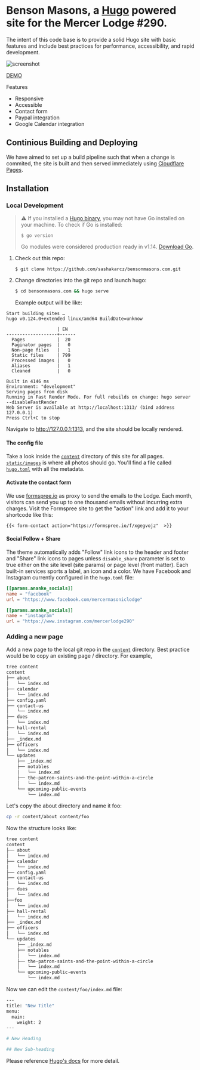 # Benson Masons, a [Hugo](https://gohugo.io/) powered site for the Mercer Lodge #290.

The intent of this code base is to provide a solid Hugo site with basic features and include best practices for performance, accessibility, and rapid development.

![screenshot]()

[DEMO](https://dev.bensonmasons.com/)

Features

- Responsive
- Accessible
- Contact form
- Paypal integration
- Google Calendar integration


## Continious Building and Deploying

We have aimed to set up a build pipeline such that when a change is commited, the site is built and then served immediately using [Cloudflare Pages](https://pages.cloudflare.com/).

## Installation

### Local Development

> ⚠️ If you installed a [Hugo binary](https://gohugo.io/getting-started/installing/#binary-cross-platform), you may not have Go installed on your machine. To check if Go is installed:
> ```
> $ go version
> ```
>  Go modules were considered production ready in v1.14. [Download Go](https://golang.org/dl/).

1. Check out this repo:

   ```
   $ git clone https://github.com/sashakarcz/bensonmasons.com.git
   ```

1. Change directories into the git repo and launch hugo:

   ```bash
   $ cd bensonmasons.com && hugo serve
   ```
   Example output will be like:

```shell
Start building sites … 
hugo v0.124.0+extended linux/amd64 BuildDate=unknow

                   | EN   
-------------------+------
  Pages            |  20  
  Paginator pages  |   0  
  Non-page files   |   1  
  Static files     | 799  
  Processed images |   0  
  Aliases          |   1  
  Cleaned          |   0  

Built in 4146 ms
Environment: "development"
Serving pages from disk
Running in Fast Render Mode. For full rebuilds on change: hugo server --disableFastRender
Web Server is available at http://localhost:1313/ (bind address 127.0.0.1) 
Press Ctrl+C to stop

```

Navigate to http://127.0.0.1:1313, and the site should be locally rendered.


#### The config file

Take a look inside the [`content`](https://github.com/sashakarcz/bensonmasons.com/tree/main/content/) directory of this site for all pages. [`static/images`](https://github.com/sashakarcz/bensonmasons.com/tree/main/static/images) is where all photos should go. You'll find a file called [`hugo.toml`](https://github.com/sashakarcz/bensonmasons.com/blob/main/hugo.toml) with all the metadata.

#### Activate the contact form

We use [formspree.io](//formspree.io/) as proxy to send the emails to the Lodge. Each month, visitors can send you up to one thousand emails without incurring extra charges. Visit the Formspree site to get the "action" link and add it to your shortcode like this:

```
{{< form-contact action="https://formspree.io/f/xgegvojz"  >}}
```

#### Social Follow + Share

The theme automatically adds "Follow" link icons to the header and footer and "Share" link icons to pages unless `disable_share` parameter is set to true either on the site level (site params) or page level (front matter). Each built-in services sports a label, an icon and a color. We have Facebook and Instagram currently configured in the `hugo.toml` file:

```toml
[[params.ananke_socials]]
name = "facebook"
url = "https://www.facebook.com/mercermasoniclodge"

[[params.ananke_socials]]
name = "instagram"
url = "https://www.instagram.com/mercerlodge290"
```

### Adding a new page
Add a new page to the local git repo in the [`content`](https://github.com/sashakarcz/bensonmasons.com/tree/main/content/) directory. Best practice would be to copy an existing page / directory. For example,

```bash
tree content
content
├── about
│   └── index.md
├── calendar
│   └── index.md
├── config.yaml
├── contact-us
│   └── index.md
├── dues
│   └── index.md
├── hall-rental
│   └── index.md
├── _index.md
├── officers
│   └── index.md
└── updates
    ├── _index.md
    ├── notables
    │   └── index.md
    ├── the-patron-saints-and-the-point-within-a-circle
    │   └── index.md
    └── upcoming-public-events
        └── index.md
```

Let's copy the about directory and name it foo:

```bash
cp -r content/about content/foo
```

Now the structure looks like:

```bash
tree content
content
├── about
│   └── index.md
├── calendar
│   └── index.md
├── config.yaml
├── contact-us
│   └── index.md
├── dues
│   └── index.md
├──foo
│   └── index.md
├── hall-rental
│   └── index.md
├── _index.md
├── officers
│   └── index.md
└── updates
    ├── _index.md
    ├── notables
    │   └── index.md
    ├── the-patron-saints-and-the-point-within-a-circle
    │   └── index.md
    └── upcoming-public-events
        └── index.md
```

Now we can edit the `content/foo/index.md` file:

```bash
---
title: "New Title"
menu:
  main:
    weight: 2
---

# New Heading

## New Sub-heading
```

Please reference [Hugo's docs](https://gohugo.io/content-management/organization/) for more detail.
